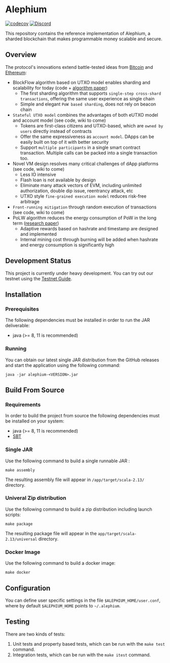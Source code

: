 Alephium
=========
[![codecov](https://codecov.io/gh/polarker/alephium/branch/master/graph/badge.svg?token=TAMKL8CWO3)](https://codecov.io/gh/polarker/alephium)
[![Discord](https://badgen.net/badge/icon/discord?icon=discord&label)](https://discord.gg/4BEUkc9zpA)

This repository contains the reference implementation of Alephium, a sharded
blockchain that makes programmable money scalable and secure.

## Overview

The protocol's innovations extend battle-tested ideas from [Bitcoin](https://bitcoin.org/bitcoin.pdf) and [Ethereum](https://ethereum.org/en/whitepaper/):

* BlockFlow algorithm based on UTXO model enables sharding and scalability for today (code + [algorithm paper](https://github.com/alephium/research/blob/master/alephium.pdf))
  * The first sharding algorithm that supports `single-step cross-shard transactions`, offering the same user experience as single chain
  * Simple and elegant `PoW based sharding`, does not rely on beacon chain
* `Stateful UTXO model` combines the advantages of both eUTXO model and account model (see code, wiki to come)
  * Tokens are first-class citizens and UTXO-based, which are `owned by users` directly instead of contracts
  * Offer the same expressiveness as `account model`. DApps can be easily built on top of it with better security
  * Support `multiple participants` in a single smart contract transaction. Multiple calls can be packed into a single transaction too.
* Novel VM design resolves many critical challenges of dApp platforms (see code, wiki to come)
  * Less IO intensive
  * Flash loan is not available by design
  * Eliminate many attack vectors of EVM, including unlimited authorization, double dip issue, reentrancy attack, etc
  * UTXO style `fine-grained execution model` reduces risk-free arbitrage
* `Front-running mitigation` through random execution of transactions (see code, wiki to come)
* PoLW algorithm reduces the energy consumption of PoW in the long term ([research paper](https://github.com/alephium/research/blob/master/polw.pdf))
  * Adaptive rewards based on hashrate and timestamp are designed and implemented
  * Internal mining cost through burning will be added when hashrate and energy consumption is significantly high

## Development Status

This project is currently under heavy development. You can try out our testnet using the
[Testnet Guide](https://github.com/alephium/alephium/wiki/Testnet-Guide).

## Installation

### Prerequisites

The following dependencies must be installed in order to run the JAR deliverable:

- java (>= 8, 11 is recommended)

### Running

You can obtain our latest single JAR distribution from the GitHub releases and start the application using the following command:

    java -jar alephium-<VERSION>.jar

## Build From Source

### Requirements

In order to build the project from source the following dependencies must be installed on your system:
- java (>= 8, 11 is recommended)
- [SBT](https://docs.scala-lang.org/getting-started/sbt-track/getting-started-with-scala-and-sbt-on-the-command-line.html)

### Single JAR

Use the following command to build a single runnable JAR :
  
    make assembly

The resulting assembly file will appear in `/app/target/scala-2.13/` directory.

### Univeral Zip distribution

Use the following command to build a zip distribution including launch scripts:

    make package

The resulting package file will appear in the `app/target/scala-2.13/universal` directory.

### Docker Image

Use the following command to build a docker image:

    make docker

## Configuration

You can define user specific settings in the file `$ALEPHIUM_HOME/user.conf`, where by default `$ALEPHIUM_HOME` points to `~/.alephium`.

## Testing

There are two kinds of tests:

1) Unit tests and property based tests, which can be run with the `make test` command.
2) Integration tests, which can be run with the `make itest` command.
